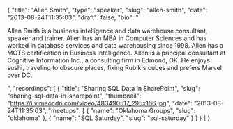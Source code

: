 {
  "title": "Allen Smith",
  "type": "speaker",
  "slug": "allen-smith",
  "date": "2013-08-24T11:35:03",
  "draft": false,
  "bio": "<p>Allen Smith is a business intelligence and data warehouse consultant, speaker and trainer. Allen has an MBA in Computer Sciences and has worked in database services and data warehousing since 1998. Allen has a MCTS certification in Business Intelligence. Allen is a principal consultant at Cognitive Information Inc., a consulting firm in Edmond, OK. He enjoys sushi, traveling to obscure places, fixing Rubik's cubes and prefers Marvel over DC. </p>",
  "recordings": [
    {
      "title": "Sharing SQL Data in SharePoint",
      "slug": "sharing-sql-data-in-sharepoint",
      "thumbnail": "https://i.vimeocdn.com/video/483490517_295x166.jpg",
      "date": "2013-08-24T11:35:03",
      "meetups": [
        {
          "name": "Oklahoma Groups",
          "slug": "oklahoma"
        },
        {
          "name": "SQL Saturday",
          "slug": "sql-saturday"
        }
      ]
    }
  ]
}
